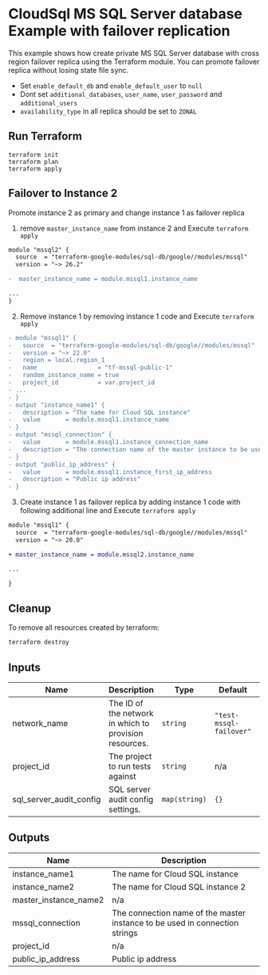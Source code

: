 # CloudSql MS SQL Server database Example with failover replication

This example shows how create private MS SQL Server database with cross region failover replica using the Terraform module. You can promote failover replica without losing state file sync.

- Set `enable_default_db` and `enable_default_user` to `null`
- Dont set `additional_databases`, `user_name`, `user_password` and `additional_users`
- `availability_type` in all replica should be set to `ZONAL`

## Run Terraform

```
terraform init
terraform plan
terraform apply
```

## Failover to Instance 2

Promote instance 2 as primary and change instance 1 as failover replica

1) remove  `master_instance_name` from instance 2 and Execute `terraform apply`

```diff
module "mssql2" {
  source  = "terraform-google-modules/sql-db/google//modules/mssql"
  version = "~> 26.2"

-  master_instance_name = module.mssql1.instance_name

...
}
```

2) Remove instance 1 by removing instance 1 code and Execute `terraform apply`

```diff
- module "mssql1" {
-   source  = "terraform-google-modules/sql-db/google//modules/mssql"
-   version = "~> 22.0"
-   region = local.region_1
-   name                 = "tf-mssql-public-1"
-   random_instance_name = true
-   project_id           = var.project_id
- ...
- }
- output "instance_name1" {
-   description = "The name for Cloud SQL instance"
-   value       = module.mssql1.instance_name
- }
- output "mssql_connection" {
-   value       = module.mssql1.instance_connection_name
-   description = "The connection name of the master instance to be used in connection strings"
- }
- output "public_ip_address" {
-   value       = module.mssql1.instance_first_ip_address
-   description = "Public ip address"
- }
```

3) Create instance 1 as failover replica by adding instance 1 code with following additional line and Execute `terraform apply`

```diff
module "mssql1" {
  source  = "terraform-google-modules/sql-db/google//modules/mssql"
  version = "~> 20.0"

+ master_instance_name = module.mssql2.instance_name

...

}
```


## Cleanup

To remove all resources created by terraform:

```bash
terraform destroy
```

<!-- BEGINNING OF PRE-COMMIT-TERRAFORM DOCS HOOK -->
## Inputs

| Name | Description | Type | Default | Required |
|------|-------------|------|---------|:--------:|
| network\_name | The ID of the network in which to provision resources. | `string` | `"test-mssql-failover"` | no |
| project\_id | The project to run tests against | `string` | n/a | yes |
| sql\_server\_audit\_config | SQL server audit config settings. | `map(string)` | `{}` | no |

## Outputs

| Name | Description |
|------|-------------|
| instance\_name1 | The name for Cloud SQL instance |
| instance\_name2 | The name for Cloud SQL instance 2 |
| master\_instance\_name2 | n/a |
| mssql\_connection | The connection name of the master instance to be used in connection strings |
| project\_id | n/a |
| public\_ip\_address | Public ip address |

<!-- END OF PRE-COMMIT-TERRAFORM DOCS HOOK -->


